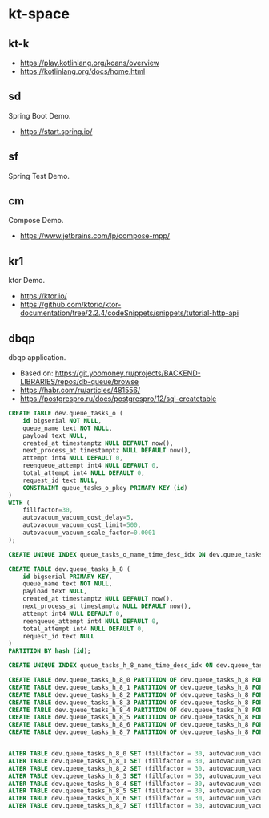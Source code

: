 # kt-space

## kt-k

* https://play.kotlinlang.org/koans/overview
* https://kotlinlang.org/docs/home.html

## sd
Spring Boot Demo.

* https://start.spring.io/

## sf

Spring Test Demo.

## cm
Compose Demo.

* https://www.jetbrains.com/lp/compose-mpp/

## kr1
ktor Demo.

* https://ktor.io/
* https://github.com/ktorio/ktor-documentation/tree/2.2.4/codeSnippets/snippets/tutorial-http-api

## dbqp
dbqp application.

* Based on: https://git.yoomoney.ru/projects/BACKEND-LIBRARIES/repos/db-queue/browse
* https://habr.com/ru/articles/481556/
* https://postgrespro.ru/docs/postgrespro/12/sql-createtable

```sql
CREATE TABLE dev.queue_tasks_o (
	id bigserial NOT NULL,
	queue_name text NOT NULL,
	payload text NULL,
	created_at timestamptz NULL DEFAULT now(),
	next_process_at timestamptz NULL DEFAULT now(),
	attempt int4 NULL DEFAULT 0,
	reenqueue_attempt int4 NULL DEFAULT 0,
	total_attempt int4 NULL DEFAULT 0,
	request_id text NULL,
	CONSTRAINT queue_tasks_o_pkey PRIMARY KEY (id)
)
WITH (
	fillfactor=30,
	autovacuum_vacuum_cost_delay=5,
	autovacuum_vacuum_cost_limit=500,
	autovacuum_vacuum_scale_factor=0.0001
);
```
```sql
CREATE UNIQUE INDEX queue_tasks_o_name_time_desc_idx ON dev.queue_tasks_o USING btree (queue_name, next_process_at, id DESC) WITH (fillfactor='30');
```

```sql
CREATE TABLE dev.queue_tasks_h_8 (
	id bigserial PRIMARY KEY,
	queue_name text NOT NULL,
	payload text NULL,
	created_at timestamptz NULL DEFAULT now(),
	next_process_at timestamptz NULL DEFAULT now(),
	attempt int4 NULL DEFAULT 0,
	reenqueue_attempt int4 NULL DEFAULT 0,
	total_attempt int4 NULL DEFAULT 0,
	request_id text NULL
)
PARTITION BY hash (id);
```
```sql
CREATE UNIQUE INDEX queue_tasks_h_8_name_time_desc_idx ON dev.queue_tasks_h_8 USING btree (queue_name, next_process_at, id DESC) WITH (fillfactor='30');

CREATE TABLE dev.queue_tasks_h_8_0 PARTITION OF dev.queue_tasks_h_8 FOR VALUES WITH (modulus 8, remainder 0);
CREATE TABLE dev.queue_tasks_h_8_1 PARTITION OF dev.queue_tasks_h_8 FOR VALUES WITH (modulus 8, remainder 1);
CREATE TABLE dev.queue_tasks_h_8_2 PARTITION OF dev.queue_tasks_h_8 FOR VALUES WITH (modulus 8, remainder 2);
CREATE TABLE dev.queue_tasks_h_8_3 PARTITION OF dev.queue_tasks_h_8 FOR VALUES WITH (modulus 8, remainder 3);
CREATE TABLE dev.queue_tasks_h_8_4 PARTITION OF dev.queue_tasks_h_8 FOR VALUES WITH (modulus 8, remainder 4);
CREATE TABLE dev.queue_tasks_h_8_5 PARTITION OF dev.queue_tasks_h_8 FOR VALUES WITH (modulus 8, remainder 5);
CREATE TABLE dev.queue_tasks_h_8_6 PARTITION OF dev.queue_tasks_h_8 FOR VALUES WITH (modulus 8, remainder 6);
CREATE TABLE dev.queue_tasks_h_8_7 PARTITION OF dev.queue_tasks_h_8 FOR VALUES WITH (modulus 8, remainder 7);


ALTER TABLE dev.queue_tasks_h_8_0 SET (fillfactor = 30, autovacuum_vacuum_cost_delay = 5, autovacuum_vacuum_cost_limit = 500, autovacuum_vacuum_scale_factor = 0.0001);
ALTER TABLE dev.queue_tasks_h_8_1 SET (fillfactor = 30, autovacuum_vacuum_cost_delay = 5, autovacuum_vacuum_cost_limit = 500, autovacuum_vacuum_scale_factor = 0.0001);
ALTER TABLE dev.queue_tasks_h_8_2 SET (fillfactor = 30, autovacuum_vacuum_cost_delay = 5, autovacuum_vacuum_cost_limit = 500, autovacuum_vacuum_scale_factor = 0.0001);
ALTER TABLE dev.queue_tasks_h_8_3 SET (fillfactor = 30, autovacuum_vacuum_cost_delay = 5, autovacuum_vacuum_cost_limit = 500, autovacuum_vacuum_scale_factor = 0.0001);
ALTER TABLE dev.queue_tasks_h_8_4 SET (fillfactor = 30, autovacuum_vacuum_cost_delay = 5, autovacuum_vacuum_cost_limit = 500, autovacuum_vacuum_scale_factor = 0.0001);
ALTER TABLE dev.queue_tasks_h_8_5 SET (fillfactor = 30, autovacuum_vacuum_cost_delay = 5, autovacuum_vacuum_cost_limit = 500, autovacuum_vacuum_scale_factor = 0.0001);
ALTER TABLE dev.queue_tasks_h_8_6 SET (fillfactor = 30, autovacuum_vacuum_cost_delay = 5, autovacuum_vacuum_cost_limit = 500, autovacuum_vacuum_scale_factor = 0.0001);
ALTER TABLE dev.queue_tasks_h_8_7 SET (fillfactor = 30, autovacuum_vacuum_cost_delay = 5, autovacuum_vacuum_cost_limit = 500, autovacuum_vacuum_scale_factor = 0.0001);
```
